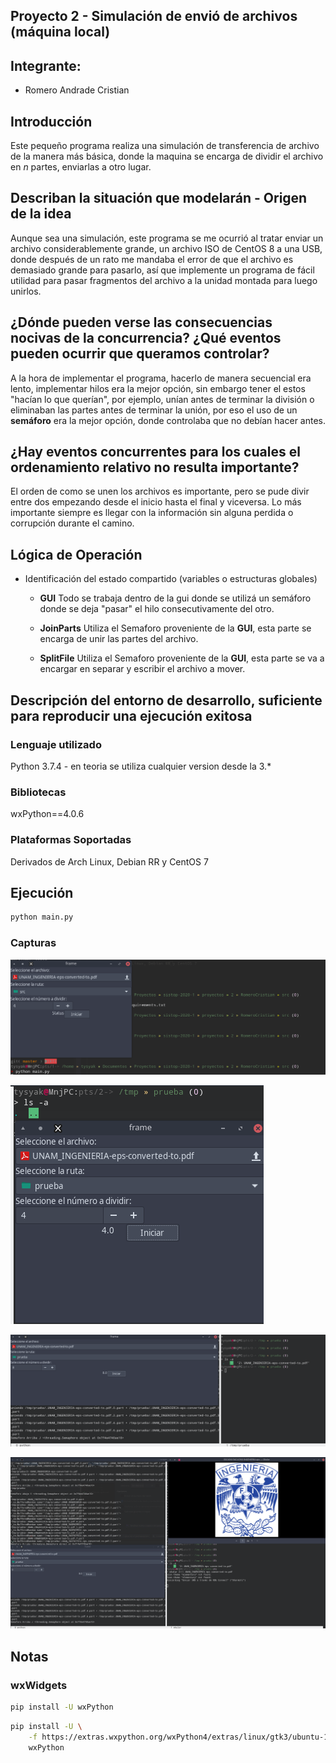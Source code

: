 Proyecto 2 - Simulación de envió de archivos (máquina local)
---

## Integrante:
* Romero Andrade Cristian


Introducción
---

Este pequeño programa realiza una simulación de transferencia de archivo de la manera más básica,
donde la maquina se encarga de dividir el archivo en *n* partes, enviarlas a otro lugar.

## Describan la situación que modelarán - Origen de la idea

Aunque sea una simulación, este programa se me ocurrió al tratar enviar un archivo considerablemente
grande, un archivo ISO de CentOS 8 a una USB, donde después de un rato me mandaba el error
de que el archivo es demasiado grande para pasarlo, así que implemente un programa de fácil utilidad
para pasar fragmentos del archivo a la unidad montada para luego unirlos.

## ¿Dónde pueden verse las consecuencias nocivas de la concurrencia? ¿Qué eventos pueden ocurrir que queramos controlar?

A la hora de implementar el programa, hacerlo de manera secuencial era lento, implementar hilos
era la mejor opción, sin embargo tener el estos "hacían lo que querían", por ejemplo,
unían antes de terminar la división o eliminaban las partes antes de terminar la unión, por eso
el uso de un **semáforo** era la mejor opción, donde controlaba que no debían hacer antes.

## ¿Hay eventos concurrentes para los cuales el ordenamiento relativo no resulta importante?

El orden de como se unen los archivos es importante, pero se pude divir entre dos empezando desde el
inicio hasta el final y viceversa. Lo más importante siempre es llegar con la información sin alguna perdida
o corrupción durante el camino.

## Lógica de Operación

* Identificación del estado compartido (variables o estructuras globales)

  * **GUI**
    Todo se trabaja dentro de la gui donde se utilizá un semáforo donde se deja "pasar" el hilo
	consecutivamente del otro.
	
   * **JoinParts**
	 Utiliza el Semaforo proveniente de la **GUI**, esta parte se encarga de unir las partes del archivo.

   * **SplitFile**
	 Utiliza el Semaforo proveniente de la **GUI**, esta parte se va a encargar en separar y escribir el
	 archivo a mover.

## Descripción del entorno de desarrollo, suficiente para reproducir una ejecución exitosa 

### Lenguaje utilizado

Python 3.7.4 - en teoria se utiliza cualquier version desde la 3.*

### Bibliotecas

wxPython==4.0.6

### Plataformas Soportadas

Derivados de Arch Linux, Debian RR y CentOS 7

## Ejecución

```zsh
python main.py
```


### Capturas

![](img/1.png)

![](img/2.png)

![](img/3.png)

![](img/4.png)
 
## Notas

### wxWidgets

```zsh
pip install -U wxPython
```

```zsh
pip install -U \
    -f https://extras.wxpython.org/wxPython4/extras/linux/gtk3/ubuntu-16.04 \
    wxPython
```

